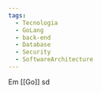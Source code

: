 ```yaml
---
tags:
  - Tecnologia
  - GoLang
  - back-end
  - Database
  - Security
  - SoftwareArchitecture
---
```

Em [[Go]] sd